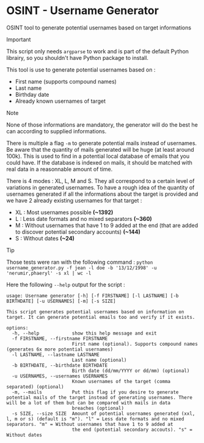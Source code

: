 # OSINT - Username Generator
OSINT tool to generate potential usernames based on target informations

> [!IMPORTANT]
> This script only needs `argparse` to work and is part of the default Python librairy, so you shouldn't have Python package to install.

This tool is use to generate potential usernames based on :

- First name (supports compound names)
- Last name
- Birthday date
- Already known usernames of target

> [!NOTE]
> None of those informations are mandatory, the generator will do the best he can according to supplied informations.

There is multiple a flag `-m` to generate potential mails instead of usernames. Be aware that the quantity of mails generated will be huge (at least around 100k). This is used to find in a potential local database of emails that you could have. If the database is indexed on mails, it should be matched with real data in a reasonnable amount of time.

There is 4 modes : XL, L, M and S. They all correspond to a certain level of variations in generated usernames. To have a rough idea of the quantity of usernames generated if all the informations about the target is provided and we have 2 already existing usernames for that target :

- XL : Most usernames possible **(~1392)**
- L : Less date formats and no mixed separators **(~360)**
- M : Without usernames that have 1 to 9 added at the end (that are added to discover potential secondary accounts) **(~144)**
- S : Without dates **(~24)**

> [!TIP]
> Those tests were ran with the following command : `python username_generator.py -f jean -l doe -b '13/12/1998' -u 'nerumir,phaeryl' -s xl | wc -l`

Here the following `--help` output for the script :

```
usage: Username generator [-h] [-f FIRSTNAME] [-l LASTNAME] [-b BIRTHDATE] [-u USERNAMES] [-m] [-s SIZE]

This script generates potential usernames based on information on target. It can generate potential emails too and verify if it exists.

options:
  -h, --help            show this help message and exit
  -f FIRSTNAME, --firstname FIRSTNAME
                        First name (optional). Supports compound names (generates 6x more potential usernames)
  -l LASTNAME, --lastname LASTNAME
                        Last name (optional)
  -b BIRTHDATE, --birthdate BIRTHDATE
                        Birth date (dd/mm/YYYY or dd/mm) (optional)
  -u USERNAMES, --usernames USERNAMES
                        Known usernames of the target (comma separated) (optional)
  -m, --mails           Put this flag if you desire to generate potential mails of the target instead of generating usernames. There will be a lot of them but can be compared with mails in data
                        breaches (optional)
  -s SIZE, --size SIZE  Amount of potential usernames generated (xxl, l, m or s) (default is "m"). "l" = Less date formats and no mixed separators. "m" = Without usernames that have 1 to 9 added at
                        the end (potential secondary accouts). "s" = Without dates
```
